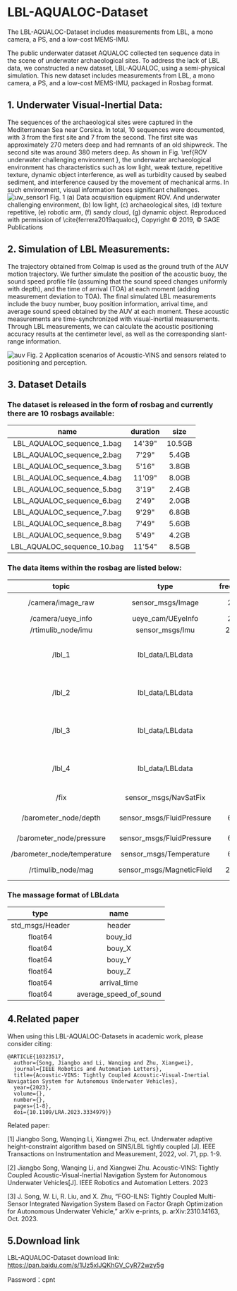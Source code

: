 # LBL-AQUALOC-Dataset
The LBL-AQUALOC-Dataset includes measurements from LBL, a mono camera, a PS, and a low-cost MEMS-IMU.

The public underwater dataset AQUALOC collected ten sequence data in the scene of underwater archaeological sites. To address the lack of LBL data, we constructed a new dataset, LBL-AQUALOC, using a semi-physical simulation. This new dataset includes measurements from LBL, a mono camera, a PS, and a low-cost MEMS-IMU,  packaged in Rosbag format.

## 1. Underwater Visual-Inertial Data:

The sequences of the archaeological sites were captured in the Mediterranean Sea near Corsica. In total, 10 sequences were documented, with 3 from the first site and 7 from the second. The first site was approximately 270 meters deep and had remnants of an old shipwreck. The second site was around 380 meters deep. As shown in Fig.  \ref{ROV underwater challenging environment }, the underwater archaeological environment has characteristics such as low light, weak texture, repetitive texture, dynamic object interference, as well as turbidity caused by seabed sediment, and interference caused by the movement of mechanical arms. In such environment, visual information faces significant challenges. 
![uw_sensor1](https://github.com/SYSU-CPNTLab/LBL-AQUALOC-Dataset/assets/74598384/a608253c-2f64-4040-b75e-270ccfc7deda)
Fig. 1 (a) Data acquisition equipment ROV. And underwater challenging environment, (b) low light, (c) archaeological sites, (d) texture repetitive, (e) robotic arm, (f) sandy cloud, (g) dynamic object. Reproduced with permission of \cite{ferrera2019aqualoc}, Copyright © 2019, © SAGE Publications

## 2. Simulation of LBL Measurements:

The trajectory obtained from Colmap is used as the ground truth of the AUV motion trajectory. We further simulate the position of the acoustic buoy, the sound speed profile file (assuming that the sound speed changes uniformly with depth), and the time of arrival (TOA) at each moment (adding measurement deviation to TOA). The final simulated LBL measurements include the buoy number, buoy position information, arrival time, and average sound speed obtained by the AUV at each moment. These acoustic measurements are time-synchronized with visual-inertial measurements. Through LBL measurements, we can calculate the acoustic positioning accuracy results at the centimeter level, as well as the corresponding slant-range information.

![auv](https://github.com/SYSU-CPNTLab/LBL-AQUALOC-Dataset/assets/74598384/dc754d58-46a4-48cf-bab9-1aa774418dd7)
Fig. 2 Application scenarios of Acoustic-VINS and sensors related to positioning and perception.

## 3. Dataset Details
### The dataset is released in the form of rosbag and currently there are 10 rosbags available:

| name | duration | size |
| :--: | :------: | :--: |
| LBL_AQUALOC_sequence_1.bag | 14'39" | 10.5GB |
| LBL_AQUALOC_sequence_2.bag | 7'29" | 5.4GB |
| LBL_AQUALOC_sequence_3.bag | 5'16" | 3.8GB |
| LBL_AQUALOC_sequence_4.bag | 11'09" | 8.0GB |
| LBL_AQUALOC_sequence_5.bag | 3'19" | 2.4GB |
| LBL_AQUALOC_sequence_6.bag | 2'49" | 2.0GB |
| LBL_AQUALOC_sequence_7.bag | 9'29" | 6.8GB |
| LBL_AQUALOC_sequence_8.bag | 7'49" | 5.6GB |
| LBL_AQUALOC_sequence_9.bag | 5'49" | 4.2GB |
| LBL_AQUALOC_sequence_10.bag | 11'54" | 8.5GB |


### The data items within the rosbag are listed below:
| topic | type | frequency | description |
| :---: | :--: | :-------: | :---------: |
| /camera/image_raw | sensor_msgs/Image | 20Hz | monocular camera |
| /camera/ueye_info | ueye_cam/UEyeInfo | 20Hz | camera info |
| /rtimulib_node/imu | sensor_msgs/Imu | 200Hz | IMU |
| /lbl_1 | lbl_data/LBLdata | 1Hz | #1 acoustic bouy measurements of LBL| 
| /lbl_2 | lbl_data/LBLdata | 1Hz | #2 acoustic bouy measurements of LBL| 
| /lbl_3 | lbl_data/LBLdata | 1Hz | #3 acoustic bouy measurements of LBL| 
| /lbl_4 | lbl_data/LBLdata | 1Hz | #4 acoustic bouy measurements of LBL| 
| /fix | sensor_msgs/NavSatFix | 1Hz | Trajectory with noise. |
| /barometer_node/depth | sensor_msgs/FluidPressure | 60Hz |  PS height measurement|
| /barometer_node/pressure | sensor_msgs/FluidPressure | 60Hz | PS raw measurement | 
| /barometer_node/temperature | sensor_msgs/Temperature | 60Hz | Temperature |
| /rtimulib_node/mag | sensor_msgs/MagneticField | 200Hz | MagneticField measurement | 

### The massage format of LBLdata
| **type** | **name** | 
| :------: | :------: | 
|std_msgs/Header |header|
|float64 |bouy_id|
|float64 |bouy_X|
|float64 |bouy_Y|
|float64 |bouy_Z|
|float64 |arrival_time|
|float64 |average_speed_of_sound|

## 4.Related paper

  When using this LBL-AQUALOC-Datasets in academic work, please consider citing:

    @ARTICLE{10323517,
      author={Song, Jiangbo and Li, Wanqing and Zhu, Xiangwei},
      journal={IEEE Robotics and Automation Letters}, 
      title={Acoustic-VINS: Tightly Coupled Acoustic-Visual-Inertial Navigation System for Autonomous Underwater Vehicles}, 
      year={2023},
      volume={},
      number={},
      pages={1-8},
      doi={10.1109/LRA.2023.3334979}}

Related paper:

[1]	Jiangbo Song, Wanqing Li, Xiangwei Zhu, ect. Underwater adaptive height-constraint algorithm based on SINS/LBL tightly coupled [J]. IEEE Transactions on Instrumentation and Measurement, 2022, vol. 71, pp. 1-9. 

[2]	Jiangbo Song, Wanqing Li, and Xiangwei Zhu. Acoustic-VINS: Tightly Coupled Acoustic-Visual-Inertial Navigation System for Autonomous Underwater Vehicles[J]. IEEE Robotics and Automation Letters. 2023

[3] J. Song, W. Li, R. Liu, and X. Zhu, “FGO-ILNS: Tightly Coupled Multi-Sensor Integrated Navigation System Based on Factor Graph Optimization for Autonomous Underwater Vehicle,” arXiv e-prints, p. arXiv:2310.14163, Oct. 2023.


## 5.Download link
LBL-AQUALOC-Dataset download link: https://pan.baidu.com/s/1Uz5xlJQKhGV_CyR72wzy5g

Password：cpnt


